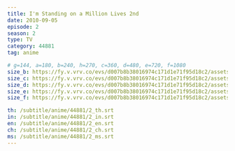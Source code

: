 ```yaml
---
title: I'm Standing on a Million Lives 2nd
date: 2010-09-05
episode: 2
season: 2
type: TV
category: 44881
tag: anime

# g=144, a=180, b=240, h=270, c=360, d=480, e=720, f=1080
size_b: https://fy.v.vrv.co/evs/d007b8b38016974c171d1e71f95d18c2/assets/d007b8b38016974c171d1e71f95d18c2_4101732.mp4
size_c: https://fy.v.vrv.co/evs/d007b8b38016974c171d1e71f95d18c2/assets/d007b8b38016974c171d1e71f95d18c2_4101731.mp4
size_d: https://fy.v.vrv.co/evs/d007b8b38016974c171d1e71f95d18c2/assets/d007b8b38016974c171d1e71f95d18c2_4101733.mp4
size_e: https://fy.v.vrv.co/evs/d007b8b38016974c171d1e71f95d18c2/assets/d007b8b38016974c171d1e71f95d18c2_4101734.mp4
size_f: https://fy.v.vrv.co/evs/d007b8b38016974c171d1e71f95d18c2/assets/d007b8b38016974c171d1e71f95d18c2_4101735.mp4

th: /subtitle/anime/44881/2_th.srt
in: /subtitle/anime/44881/2_in.srt
en: /subtitle/anime/44881/2_en.srt
ch: /subtitle/anime/44881/2_ch.srt
ms: /subtitle/anime/44881/2_ms.srt
---
```

